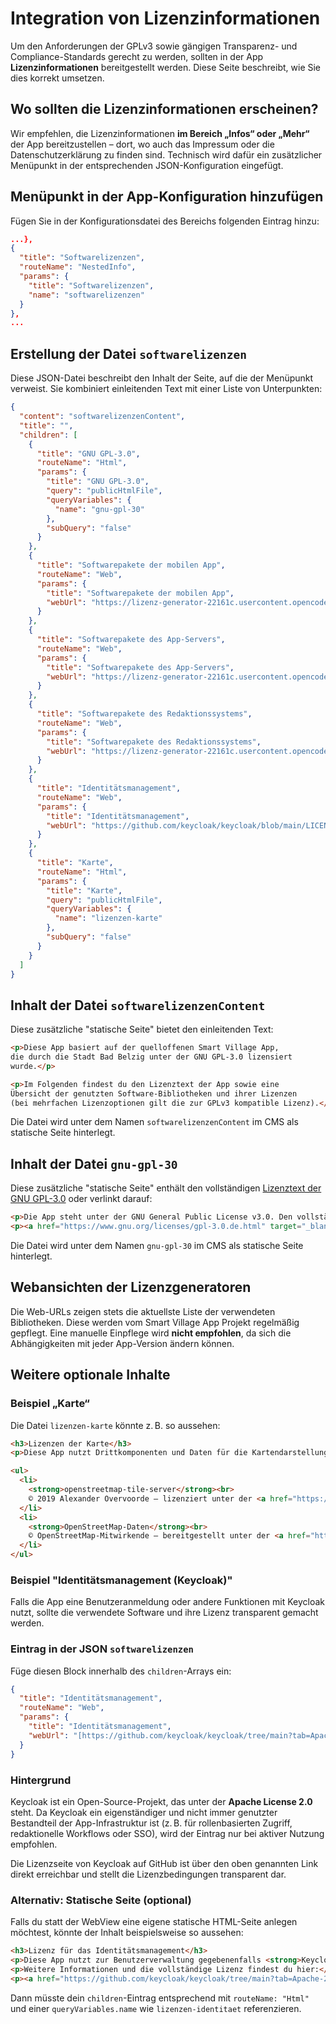 # Integration von Lizenzinformationen

Um den Anforderungen der GPLv3 sowie gängigen Transparenz- und Compliance-Standards gerecht zu werden, sollten in der App **Lizenzinformationen** bereitgestellt werden. Diese Seite beschreibt, wie Sie dies korrekt umsetzen.



## Wo sollten die Lizenzinformationen erscheinen?

Wir empfehlen, die Lizenzinformationen **im Bereich „Infos“ oder „Mehr“** der App bereitzustellen – dort, wo auch das Impressum oder die Datenschutzerklärung zu finden sind. Technisch wird dafür ein zusätzlicher Menüpunkt in der entsprechenden JSON-Konfiguration eingefügt.



## Menüpunkt in der App-Konfiguration hinzufügen

Fügen Sie in der Konfigurationsdatei des Bereichs folgenden Eintrag hinzu:

```json
...},
{
  "title": "Softwarelizenzen",
  "routeName": "NestedInfo",
  "params": {
    "title": "Softwarelizenzen",
    "name": "softwarelizenzen"
  }
},
...
```



## Erstellung der Datei `softwarelizenzen`

Diese JSON-Datei beschreibt den Inhalt der Seite, auf die der Menüpunkt verweist. Sie kombiniert einleitenden Text mit einer Liste von Unterpunkten:

```json
{
  "content": "softwarelizenzenContent",
  "title": "",
  "children": [
    {
      "title": "GNU GPL-3.0",
      "routeName": "Html",
      "params": {
        "title": "GNU GPL-3.0",
        "query": "publicHtmlFile",
        "queryVariables": {
          "name": "gnu-gpl-30"
        },
        "subQuery": "false"
      }
    },
    {
      "title": "Softwarepakete der mobilen App",
      "routeName": "Web",
      "params": {
        "title": "Softwarepakete der mobilen App",
        "webUrl": "https://lizenz-generator-22161c.usercontent.opencode.de/App.html"
      }
    },
    {
      "title": "Softwarepakete des App-Servers",
      "routeName": "Web",
      "params": {
        "title": "Softwarepakete des App-Servers",
        "webUrl": "https://lizenz-generator-22161c.usercontent.opencode.de/Mainserver.html"
      }
    },
    {
      "title": "Softwarepakete des Redaktionssystems",
      "routeName": "Web",
      "params": {
        "title": "Softwarepakete des Redaktionssystems",
        "webUrl": "https://lizenz-generator-22161c.usercontent.opencode.de/CMS.html"
      }
    },
    {
      "title": "Identitätsmanagement",
      "routeName": "Web",
      "params": {
        "title": "Identitätsmanagement",
        "webUrl": "https://github.com/keycloak/keycloak/blob/main/LICENSE.txt"
      }
    },
    {
      "title": "Karte",
      "routeName": "Html",
      "params": {
        "title": "Karte",
        "query": "publicHtmlFile",
        "queryVariables": {
          "name": "lizenzen-karte"
        },
        "subQuery": "false"
      }
    }
  ]
}
```



## Inhalt der Datei `softwarelizenzenContent`

Diese zusätzliche "statische Seite" bietet den einleitenden Text:

```html
<p>Diese App basiert auf der quelloffenen Smart Village App,
die durch die Stadt Bad Belzig unter der GNU GPL-3.0 lizensiert
wurde.</p>

<p>Im Folgenden findest du den Lizenztext der App sowie eine
Übersicht der genutzten Software-Bibliotheken und ihrer Lizenzen
(bei mehrfachen Lizenzoptionen gilt die zur GPLv3 kompatible Lizenz).</p>
```

Die Datei wird unter dem Namen `softwarelizenzenContent` im CMS als statische Seite hinterlegt.



## Inhalt der Datei `gnu-gpl-30`

Diese zusätzliche "statische Seite" enthält den vollständigen [Lizenztext der GNU GPL-3.0](https://www.gnu.org/licenses/gpl-3.0.de.html) oder verlinkt darauf:

```html
<p>Die App steht unter der GNU General Public License v3.0. Den vollständigen Lizenztext findest du hier:</p>
<p><a href="https://www.gnu.org/licenses/gpl-3.0.de.html" target="_blank" rel="noopener noreferrer">https://www.gnu.org/licenses/gpl-3.0.de.html</a></p>
```

Die Datei wird unter dem Namen `gnu-gpl-30` im CMS als statische Seite hinterlegt.




##  Webansichten der Lizenzgeneratoren

Die Web-URLs zeigen stets die aktuellste Liste der verwendeten Bibliotheken. Diese werden vom Smart Village App Projekt regelmäßig gepflegt. Eine manuelle Einpflege wird **nicht empfohlen**, da sich die Abhängigkeiten mit jeder App-Version ändern können.


## Weitere optionale Inhalte

### Beispiel „Karte“

Die Datei `lizenzen-karte` könnte z. B. so aussehen:

```html
<h3>Lizenzen der Karte</h3>
<p>Diese App nutzt Drittkomponenten und Daten für die Kartendarstellung:</p>

<ul>
  <li>
    <strong>openstreetmap-tile-server</strong><br>
    © 2019 Alexander Overvoorde – lizenziert unter der <a href="https://www.apache.org/licenses/LICENSE-2.0" target="_blank">Apache License 2.0</a>
  </li>
  <li>
    <strong>OpenStreetMap-Daten</strong><br>
    © OpenStreetMap-Mitwirkende – bereitgestellt unter der <a href="https://www.openstreetmap.org/copyright" target="_blank">Open Database License (ODbL) 1.0</a>
  </li>
</ul>
```

### Beispiel "Identitätsmanagement (Keycloak)"

Falls die App eine Benutzeranmeldung oder andere Funktionen mit Keycloak nutzt, sollte die verwendete Software und ihre Lizenz transparent gemacht werden.

### Eintrag in der JSON `softwarelizenzen`

Füge diesen Block innerhalb des `children`-Arrays ein:

```json
{
  "title": "Identitätsmanagement",
  "routeName": "Web",
  "params": {
    "title": "Identitätsmanagement",
    "webUrl": "[https://github.com/keycloak/keycloak/tree/main?tab=Apache-2.0-1-ov-file#readme](https://github.com/keycloak/keycloak/blob/main/LICENSE.txt)"
  }
}
```

### Hintergrund

Keycloak ist ein Open-Source-Projekt, das unter der **Apache License 2.0** steht. Da Keycloak ein eigenständiger und nicht immer genutzter Bestandteil der App-Infrastruktur ist (z. B. für rollenbasierten Zugriff, redaktionelle Workflows oder SSO), wird der Eintrag nur bei aktiver Nutzung empfohlen.

Die Lizenzseite von Keycloak auf GitHub ist über den oben genannten Link direkt erreichbar und stellt die Lizenzbedingungen transparent dar.


### Alternativ: Statische Seite (optional)

Falls du statt der WebView eine eigene statische HTML-Seite anlegen möchtest, könnte der Inhalt beispielsweise so aussehen:

```html
<h3>Lizenz für das Identitätsmanagement</h3>
<p>Diese App nutzt zur Benutzerverwaltung gegebenenfalls <strong>Keycloak</strong>, eine Open-Source-Identitäts- und Zugriffsverwaltungslösung, die unter der Apache License 2.0 steht.</p>
<p>Weitere Informationen und die vollständige Lizenz findest du hier:</p>
<p><a href="https://github.com/keycloak/keycloak/tree/main?tab=Apache-2.0-1-ov-file#readme" target="_blank" rel="noopener noreferrer">https://github.com/keycloak/keycloak/tree/main</a></p>
```

Dann müsste dein `children`-Eintrag entsprechend mit `routeName: "Html"` und einer `queryVariables.name` wie `lizenzen-identitaet` referenzieren.
